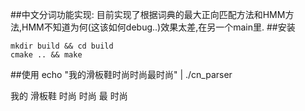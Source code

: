 ##中文分词功能实现:
目前实现了根据词典的最大正向匹配方法和HMM方法,HMM不知道为何(这该如何debug..)效果太差,在另一个main里.
##安装
```shell
mkdir build && cd build
cmake .. && make
```
##使用
echo "我的滑板鞋时尚时尚最时尚" | ./cn_parser 

我的 滑板鞋 时尚 时尚 最 时尚